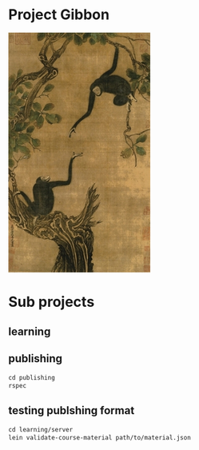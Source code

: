 # Project Gibbon

![](docs/Yi-Yuanji-Two-gibbons-in-an-oak-tree.jpg)

# Sub projects

## learning


## publishing
    cd publishing
    rspec

## testing publshing format
    cd learning/server
    lein validate-course-material path/to/material.json
